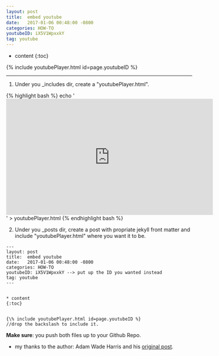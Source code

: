 ```yaml
---
layout: post
title:  embed youtube
date:   2017-01-06 00:48:00 -0800
categories: HOW-TO
youtubeID: iX5V1WpxxkY
tag: youtube
---
```



* content
{:toc}


{% include youtubePlayer.html id=page.youtubeID %}

---

1. Under you \_includes dir, create a "youtubePlayer.html".

{% highlight bash %}
echo '<iframe width="560" height="315" src="https://www.youtube.com/embed/{{ include.id }}" frameborder="0" allowfullscreen></iframe>' > youtubePlayer.html
{% endhighlight bash %}

2. Under you \_posts dir, create a post with propriate jekyll front matter and include "youtubePlayer.html" where you want it to be.


```
---
layout: post
title:  embed youtube
date:   2017-01-06 00:48:00 -0800
categories: HOW-TO
youtubeID: iX5V1WpxxkY --> put up the ID you wanted instead
tag: youtube
---


* content
{:toc}


{\% include youtubePlayer.html id=page.youtubeID %} 
//drop the backslash to include it.

```

__Make sure__: you push both files up to your Github Repo.


* my thanks to the author: Adam Wade Harris and his [original post](http://www.adamwadeharris.com/how-to-easily-embed-youtube-videos-in-jekyll-sites-without-a-plugin/).
